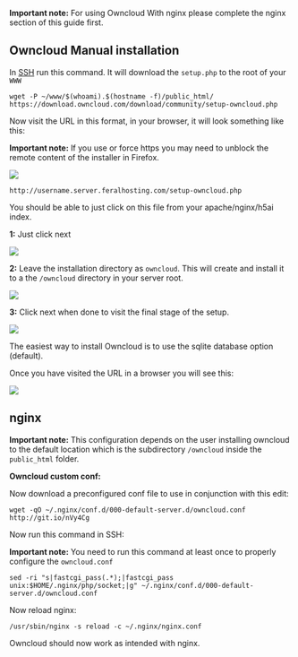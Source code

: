 
**Important note:** For using Owncloud With nginx please complete the nginx section of this guide first.

Owncloud Manual installation
---

In [SSH](https://www.feralhosting.com/faq/view?question=12) run this command. It will download the `setup.php` to the root of your `WWW`

~~~
wget -P ~/www/$(whoami).$(hostname -f)/public_html/ https://download.owncloud.com/download/community/setup-owncloud.php
~~~

Now visit the URL in this format, in your browser, it will look something like this:

 **Important note:** If you use or force https you may need to unblock the remote content of the installer in Firefox.

![](https://raw.githubusercontent.com/feralhosting/feralfilehosting/master/Feral%20Wiki/HTTP/Owncloud%20-%20Basic%20setup/https.png)

~~~
http://username.server.feralhosting.com/setup-owncloud.php
~~~

You should be able to just click on this file from your apache/nginx/h5ai index.

**1:** Just click next

![](https://raw.github.com/feralhosting/feralfilehosting/master/Feral%20Wiki/HTTP/Owncloud%20-%20Basic%20setup/web-install-1.png)

**2:** Leave the installation directory as `owncloud`. This will create and install it to a the `/owncloud` directory in your server root.

![](https://raw.github.com/feralhosting/feralfilehosting/master/Feral%20Wiki/HTTP/Owncloud%20-%20Basic%20setup/web-install-2.png)

**3:** Click next when done to visit the final stage of the setup.

![](https://raw.github.com/feralhosting/feralfilehosting/master/Feral%20Wiki/HTTP/Owncloud%20-%20Basic%20setup/web-install-3.png)

The easiest way to install Owncloud is to use the sqlite database option (default). 

Once you have visited the URL in a browser you will see this:

![](https://raw.github.com/feralhosting/feralfilehosting/master/Feral%20Wiki/HTTP/Owncloud%20-%20Basic%20setup/1.png)

nginx
---

 **Important note:** This configuration depends on the user installing owncloud to the default location which is the subdirectory `/owncloud` inside the `public_html` folder.

**Owncloud custom conf:**

Now download a preconfigured conf file to use in conjunction with this edit:

~~~
wget -qO ~/.nginx/conf.d/000-default-server.d/owncloud.conf http://git.io/nVy4Cg
~~~

Now run this command in SSH:

 **Important note:** You need to run this command at least once to properly configure the `owncloud.conf`

~~~
sed -ri "s|fastcgi_pass(.*);|fastcgi_pass    unix:$HOME/.nginx/php/socket;|g" ~/.nginx/conf.d/000-default-server.d/owncloud.conf
~~~

Now reload nginx:

~~~
/usr/sbin/nginx -s reload -c ~/.nginx/nginx.conf
~~~

Owncloud should now work as intended with nginx.

